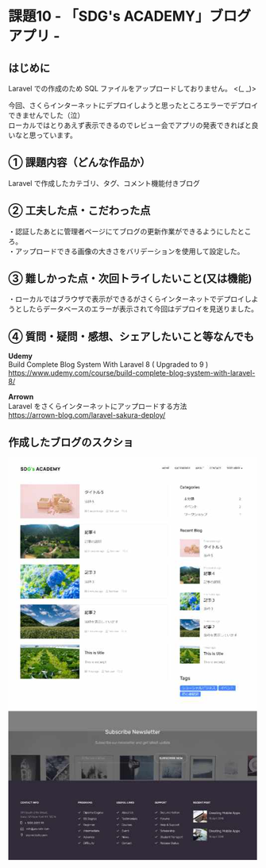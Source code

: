 # 課題10 - 「SDG's ACADEMY」ブログアプリ -
  
## はじめに
Laravel での作成のため SQL ファイルをアップロードしておりません。 <(_ _)>  
  
今回、さくらインターネットにデプロイしようと思ったところエラーでデプロイできませんでした（泣）  
ローカルではとりあえず表示できるのでレビュー会でアプリの発表できればと良いなと思っています。  
  
## ① 課題内容（どんな作品か）
Laravel で作成したカテゴリ、タグ、コメント機能付きブログ
  
## ② 工夫した点・こだわった点
・認証したあとに管理者ページにてブログの更新作業ができるようにしたところ。  
・アップロードできる画像の大きさをバリデーションを使用して設定した。  
    
## ③ 難しかった点・次回トライしたいこと(又は機能)
・ローカルではブラウザで表示ができるがさくらインターネットでデプロイしようとしたらデータベースのエラーが表示されて今回はデプロイを見送りました。
  
## ④ 質問・疑問・感想、シェアしたいこと等なんでも
**Udemy**  
Build Complete Blog System With Laravel 8 ( Upgraded to 9 )  
https://www.udemy.com/course/build-complete-blog-system-with-laravel-8/
  
**Arrown**  
Laravel をさくらインターネットにアップロードする方法  
https://arrown-blog.com/laravel-sakura-deploy/

## 作成したブログのスクショ
<img src="upload.jpg">  
